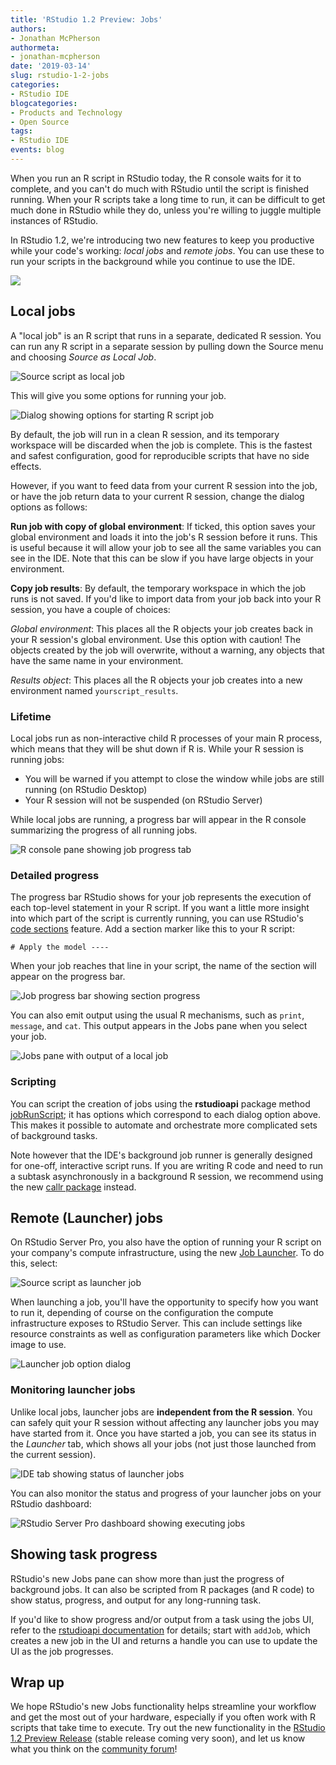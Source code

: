```yaml
---
title: 'RStudio 1.2 Preview: Jobs'
authors:
- Jonathan McPherson
authormeta: 
- jonathan-mcpherson
date: '2019-03-14'
slug: rstudio-1-2-jobs
categories:
- RStudio IDE
blogcategories:
- Products and Technology
- Open Source
tags:
- RStudio IDE
events: blog
---
```



When you run an R script in RStudio today, the R console waits for it to complete, and you can't do much with RStudio until the script is finished running. When your R scripts take a long time to run, it can be difficult to get much done in RStudio while they do, unless you're willing to juggle multiple instances of RStudio.

In RStudio 1.2, we're introducing two new features to keep you productive while your code's working: *local jobs* and *remote jobs*. You can use these to run your scripts in the background while you continue to use the IDE.

<img src="running-jobs.png" >

## Local jobs

A "local job" is an R script that runs in a separate, dedicated R session. You can run any R script in a separate session by pulling down the Source menu and choosing *Source as Local Job*. 

![](source-as-local-job.png "Source script as local job")

This will give you some options for running your job.

![](run-script-dialog.png "Dialog showing options for starting R script job")

By default, the job will run in a clean R session, and its temporary workspace will be discarded when the job is complete. This is the fastest and safest configuration, good for reproducible scripts that have no side effects.

However, if you want to feed data from your current R session into the job, or have the job return data to your current R session, change the dialog options as follows:

**Run job with copy of global environment**: If ticked, this option saves your global environment and loads it into the job's R session before it runs. This is useful because it will allow your job to see all the same variables you can see in the IDE. Note that this can be slow if you have large objects in your environment.

**Copy job results**: By default, the temporary workspace in which the job runs is not saved. If you'd like to import data from your job back into your R session, you have a couple of choices:

*Global environment*: This places all the R objects your job creates back in your R session's global environment. Use this option with caution! The objects created by the job will overwrite, without a warning, any objects that have the same name in your environment. 

*Results object*: This places all the R objects your job creates into a new environment named `yourscript_results`.

### Lifetime

Local jobs run as non-interactive child R processes of your main R process, which means that they will be shut down if R is. While your R session is running jobs:

- You will be warned if you attempt to close the window while jobs are still running (on RStudio Desktop)
- Your R session will not be suspended (on RStudio Server)

While local jobs are running, a progress bar will appear in the R console summarizing the progress of all running jobs.

![](job-progress-summary.png "R console pane showing job progress tab")

### Detailed progress

The progress bar RStudio shows for your job represents the execution of each top-level statement in your R script. If you want a little more insight into which part of the script is currently running, you can use RStudio's [code sections](https://support.rstudio.com/hc/en-us/articles/200484568-Code-Folding-and-Sections) feature. Add a section marker like this to your R script:

    # Apply the model ----

When your job reaches that line in your script, the name of the section will appear on the progress bar.

![](job-progress-sections.png "Job progress bar showing section progress")

You can also emit output using the usual R mechanisms, such as `print`, `message`, and `cat`. This output appears in the Jobs pane when you select your job.

![](local-job-output.png "Jobs pane with output of a local job")

### Scripting

You can script the creation of jobs using the **rstudioapi** package method [jobRunScript](https://www.rdocumentation.org/packages/rstudioapi/versions/0.9.0/topics/jobRunScript); it has options which correspond to each dialog option above. This makes it possible to automate and orchestrate more complicated sets of background tasks. 

Note however that the IDE's background job runner is generally designed for one-off, interactive script runs. If you are writing R code and need to run a subtask asynchronously in a background R session, we recommend using the new [callr package](https://callr.r-lib.org/) instead.

## Remote (Launcher) jobs 

On RStudio Server Pro, you also have the option of running your R script on your company's compute infrastructure, using the new [Job Launcher](https://blog.rstudio.com/2018/11/05/rstudio-rsp-1.2-features/). To do this, select:

![](source-as-launcher-job.png "Source script as launcher job")

When launching a job, you'll have the opportunity to specify how you want to run it, depending of course on the configuration the compute infrastructure exposes to RStudio Server. This can include settings like resource constraints as well as configuration parameters like which Docker image to use.

![](launcher-job-options.png "Launcher job option dialog")

### Monitoring launcher jobs

Unlike local jobs, launcher jobs are **independent from the R session**. You can safely quit your R session without affecting any launcher jobs you may have started from it. Once you have started a job, you can see its status in the *Launcher* tab, which shows all your jobs (not just those launched from the current session).

![](ide-launcher-tab.png "IDE tab showing status of launcher jobs")

You can also monitor the status and progress of your launcher jobs on your RStudio dashboard:

![](rsp-jobs-dashboard.png "RStudio Server Pro dashboard showing executing jobs")


## Showing task progress

RStudio's new Jobs pane can show more than just the progress of background jobs. It can also be scripted from R packages (and R code) to show status, progress, and output for any long-running task.

If you'd like to show progress and/or output from a task using the jobs UI, refer to the [rstudioapi documentation](https://www.rdocumentation.org/packages/rstudioapi/versions/0.9.0) for details; start with `addJob`, which creates a new job in the UI and returns a handle you can use to update the UI as the job progresses.

## Wrap up

We hope RStudio's new Jobs functionality helps streamline your workflow and get the most out of your hardware, especially if you often work with R scripts that take time to execute. Try out the new functionality in the [RStudio 1.2 Preview Release](https://www.rstudio.com/products/rstudio/download/preview/) (stable release coming very soon), and let us know what you think on the [community forum](https://community.rstudio.com/c/rstudio-ide)!


